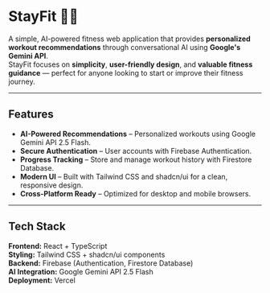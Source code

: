 # StayFit 🏋️‍♂️

A simple, AI-powered fitness web application that provides **personalized workout recommendations** through conversational AI using **Google's Gemini API**.  
StayFit focuses on **simplicity**, **user-friendly design**, and **valuable fitness guidance** — perfect for anyone looking to start or improve their fitness journey.

---

## Features

-  **AI-Powered Recommendations** – Personalized workouts using Google Gemini API 2.5 Flash.  
-  **Secure Authentication** – User accounts with Firebase Authentication.  
-  **Progress Tracking** – Store and manage workout history with Firestore Database.  
-  **Modern UI** – Built with Tailwind CSS and shadcn/ui for a clean, responsive design.  
-  **Cross-Platform Ready** – Optimized for desktop and mobile browsers.  

---

## Tech Stack

**Frontend:** React + TypeScript  
**Styling:** Tailwind CSS + shadcn/ui components  
**Backend:** Firebase (Authentication, Firestore Database)  
**AI Integration:** Google Gemini API 2.5 Flash  
**Deployment:** Vercel
